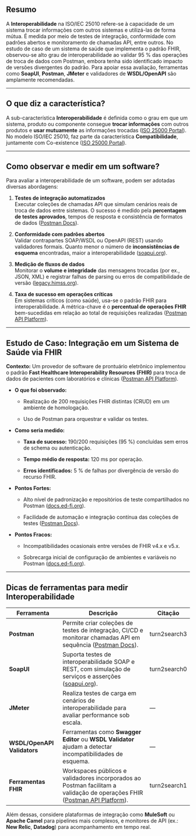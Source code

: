 ## Resumo

A **Interoperabilidade** na ISO/IEC 25010 refere-se à capacidade de um sistema trocar informações com outros sistemas e utilizá-las de forma mútua. É medida por meio de testes de integração, conformidade com padrões abertos e monitoramento de chamadas API, entre outros. No estudo de caso de um sistema de saúde que implementa o padrão FHIR, observou-se alto grau de interoperabilidade ao validar 95 % das operações de troca de dados com Postman, embora tenha sido identificado impacto de versões divergentes do padrão. Para apoiar essa avaliação, ferramentas como **SoapUI**, **Postman**, **JMeter** e validadores de **WSDL/OpenAPI** são amplamente recomendadas.

---

## O que diz a característica?

A sub-característica **Interoperabilidade** é definida como o grau em que um sistema, produto ou componente consegue **trocar informações** com outros produtos e **usar mutuamente** as informações trocadas ([ISO 25000 Portal](https://iso25000.com/index.php/en/iso-25000-standards/iso-25010/60-compatibility?utm_source=chatgpt.com "Compatibility - Iso25000.com")). No modelo ISO/IEC 25010, faz parte da característica **Compatibilidade**, juntamente com Co-existence ([ISO 25000 Portal](https://iso25000.com/index.php/en/iso-25000-standards/iso-25010?utm_source=chatgpt.com "ISO/IEC 25010")).

---

## Como observar e medir em um software?

Para avaliar a interoperabilidade de um software, podem ser adotadas diversas abordagens:

1. **Testes de integração automatizados**  
    Executar coleções de chamadas API que simulam cenários reais de troca de dados entre sistemas. O sucesso é medido pela **percentagem de testes aprovados**, tempos de resposta e consistência de formatos de dados ([Postman Docs](https://learning.postman.com/docs/tests-and-scripts/test-apis/integration-testing/?utm_source=chatgpt.com "Test API integrations and data flow in Postman")).
    
2. **Conformidade com padrões abertos**  
    Validar contrapartes SOAP/WSDL ou OpenAPI (REST) usando validadores formais. Quanto menor o número de **inconsistências de esquema** encontradas, maior a interoperabilidade ([soapui.org](https://www.soapui.org/getting-started/introduction/?utm_source=chatgpt.com "An Introduction to API Testing with SoapUI")).
    
3. **Medição de fluxos de dados**  
    Monitorar o **volume e integridade** das mensagens trocadas (por ex., JSON, XML) e registrar falhas de parsing ou erros de compatibilidade de versão ([legacy.himss.org](https://legacy.himss.org/resources/interoperability-how-measure-data-interoperability-and-communication-across-health?utm_source=chatgpt.com "Interoperability: How to Measure Data Interoperability and ... - HIMSS")).
    
4. **Taxa de sucesso em operações críticas**  
    Em sistemas críticos (como saúde), usa-se o padrão FHIR para interoperabilidade. A métrica-chave é o **percentual de operações FHIR** bem-sucedidas em relação ao total de requisições realizadas ([Postman API Platform](https://www.postman.com/api-evangelist/fast-healthcare-interoperability-resources-fhir/overview?utm_source=chatgpt.com "Fast Healthcare Interoperability Resources (FHIR) - Postman")).
    

---

## Estudo de Caso: Integração em um Sistema de Saúde via FHIR

**Contexto:** Um provedor de software de prontuário eletrônico implementou o padrão **Fast Healthcare Interoperability Resources (FHIR)** para troca de dados de pacientes com laboratórios e clínicas ([Postman API Platform](https://www.postman.com/api-evangelist/fast-healthcare-interoperability-resources-fhir/overview?utm_source=chatgpt.com "Fast Healthcare Interoperability Resources (FHIR) - Postman")).

- **O que foi observado:**
    
    - Realização de 200 requisições FHIR distintas (CRUD) em um ambiente de homologação.
        
    - Uso de Postman para orquestrar e validar os testes.
        
- **Como seria medido:**
    
    - **Taxa de sucesso:** 190/200 requisições (95 %) concluídas sem erros de schema ou autenticação.
        
    - **Tempo médio de resposta:** 120 ms por operação.
        
    - **Erros identificados:** 5 % de falhas por divergência de versão do recurso FHIR.
        
- **Pontos Fortes:**
    
    - Alto nível de padronização e repositórios de teste compartilhados no Postman ([docs.ed-fi.org](https://docs.ed-fi.org/reference/ods-api/technical-articles/running-the-postman-integration-tests/?utm_source=chatgpt.com "Running the Postman Integration Tests | Ed-Fi Alliance")).
        
    - Facilidade de automação e integração contínua das coleções de testes ([Postman Docs](https://learning.postman.com/docs/tests-and-scripts/run-tests/run-tests-with-ci-cd/?utm_source=chatgpt.com "Run API tests in your CI/CD pipeline using Postman")).
        
- **Pontos Fracos:**
    
    - Incompatibilidades ocasionais entre versões de FHIR v4.x e v5.x.
        
    - Sobrecarga inicial de configuração de ambientes e variáveis no Postman ([docs.ed-fi.org](https://docs.ed-fi.org/reference/ods-api/technical-articles/running-the-postman-integration-tests/?utm_source=chatgpt.com "Running the Postman Integration Tests | Ed-Fi Alliance")).
        

---

## Dicas de ferramentas para medir Interoperabilidade

|Ferramenta|Descrição|Citação|
|---|---|---|
|**Postman**|Permite criar coleções de testes de integração, CI/CD e monitorar chamadas API em sequência ([Postman Docs](https://learning.postman.com/docs/tests-and-scripts/test-apis/integration-testing/?utm_source=chatgpt.com "Test API integrations and data flow in Postman")).|turn2search3|
|**SoapUI**|Suporta testes de interoperabilidade SOAP e REST, com simulação de serviços e asserções ([soapui.org](https://www.soapui.org/getting-started/introduction/?utm_source=chatgpt.com "An Introduction to API Testing with SoapUI")).|turn2search0|
|**JMeter**|Realiza testes de carga em cenários de interoperabilidade para avaliar performance sob escala.|—|
|**WSDL/OpenAPI Validators**|Ferramentas como **Swagger Editor** ou **WSDL Validator** ajudam a detectar incompatibilidades de esquema.|—|
|**Ferramentas FHIR**|Workspaces públicos e validadores incorporados ao Postman facilitam a validação de operações FHIR ([Postman API Platform](https://www.postman.com/api-evangelist/fast-healthcare-interoperability-resources-fhir/overview?utm_source=chatgpt.com "Fast Healthcare Interoperability Resources (FHIR) - Postman")).|turn2search1|

Além dessas, considere plataformas de integração como **MuleSoft** ou **Apache Camel** para pipelines mais complexos, e monitores de API (ex.: **New Relic**, **Datadog**) para acompanhamento em tempo real.